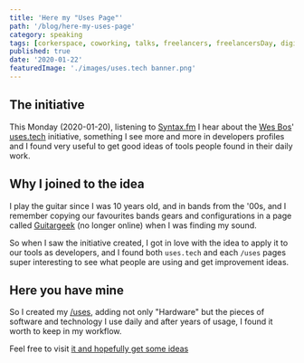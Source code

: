 ```yaml
---
title: 'Here my "Uses Page"'
path: '/blog/here-my-uses-page'
category: speaking
tags: [corkerspace, coworking, talks, freelancers, freelancersDay, digital nomads]
published: true
date: '2020-01-22'
featuredImage: './images/uses.tech banner.png'
---
```


## The initiative

This Monday (2020-01-20), listening to [Syntax.fm](https://syntax.fm/show/215/hasty-treat-picking-the-stack-for-uses-tech-gatsby-react-context-styled-components) I hear about the [Wes Bos](https://wesbos.com/)' [uses.tech](https://uses.tech/) initiative, something I see more and more in developers profiles and I found very useful to get good ideas of tools people found in their daily work.

## Why I joined to the idea

I play the guitar since I was 10 years old, and in bands from the '00s, and I remember copying our favourites bands gears and configurations in a page called [Guitargeek](https://web.archive.org/web/20170420231024/https://www.guitar.com/) (no longer online) when I was finding my sound.

So when I saw the initiative created, I got in love with the idea to apply it to our tools as developers, and I found both `uses.tech` and each `/uses` pages super interesting to see what people are using and get improvement ideas.

## Here you have mine

So I created my [/uses](/uses/), adding not only "Hardware" but the pieces of software and technology I use daily and after years of usage, I found it worth to keep in my workflow.

Feel free to visit [it and hopefully get some ideas](/uses/)
